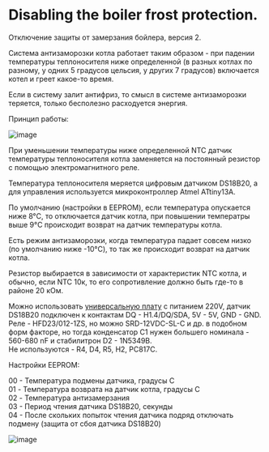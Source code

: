 # Disabling the boiler frost protection.
Отключение защиты от замерзания бойлера, версия 2.

Система антизаморозки котла работает таким образом - при падении температуры теплоносителя ниже определенной (в разных котлах по разному, у одних 5 градусов цельсия, у других 7 градусов) включается котел и греет какое-то время.

Если в систему залит антифриз, то смысл в системе антизаморозки теряется, только бесполезно расходуется энергия.

Принцип работы:

![image](https://github.com/user-attachments/assets/c15d57f5-8903-48ad-8bd3-a37cdf4a2464)

При уменьшении температуры ниже определенной NTC датчик температуры теплоносителя котла заменяется на постоянный резистор с помощью электромагнитного реле.

Температура теплоносителя меряется цифровым датчиком DS18B20, а для управления используется микроконтроллер Atmel ATtiny13A.

По умолчанию (настройки в EEPROM), если температура опускается ниже 8°C, то отключается датчик котла, при повышении температры выше 9°C происходит возврат на датчик температуры котла.

Есть режим антизаморозки, когда температура падает совсем низко (по умолчанию ниже -10°C), то так же происходит возврат на датчик котла.

Резистор выбирается в зависимости от характеристик NTC котла, и обычно, если NTC 10к, то его сопротивление должно быть где-то в районе 20 кОм.


Можно использовать [универсальную плату](Schematic_Relay1-Heater-220V_v1.1.pdf) с питанием 220V, датчик DS18B20 подключен к контактам DQ - H1.4/DQ/SDA, 5V - 5V, GND - GND.<br>
Реле - HFD23/012-1ZS, но можно SRD-12VDC-SL-C и др. в подобном форм факторе, но тогда конденсатор C1 нужен большего номинала - 560-680 nF и стабилитрон D2 - 1N5349B.<br>
Не используются - R4, D4, R5, H2, PC817C.


Настройки EEPROM:

00 - Температура подмены датчика, градусы C<br>
01 - Температура возврата на датчик котла, градусы C<br>
02 - Температура антизамерзания<br>
03 - Период чтения датчика DS18B20, секунды<br>
04 - После скольких попыток чтения датчика подряд отключать подмену (защита от сбоя датчика DS18B20)<br>


![image](https://github.com/user-attachments/assets/50fea804-e2a2-4571-b53a-5674d9d386cf)

